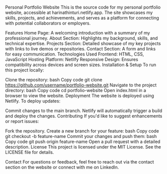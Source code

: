 Personal Portfolio Website
This is the source code for my personal portfolio website, accessible at harinathinturi.netlify.app. The site showcases my skills, projects, and achievements, and serves as a platform for connecting with potential collaborators or employers.

Features
Home Page: A welcoming introduction with a summary of my professional journey.
About Section: Highlights my background, skills, and technical expertise.
Projects Section: Detailed showcase of my key projects with links to live demos or repositories.
Contact Section: A form and links for easy communication.
Technologies Used
Frontend: HTML, CSS, JavaScript
Hosting Platform: Netlify
Responsive Design: Ensures compatibility across devices and screen sizes.
Installation & Setup
To run this project locally:

Clone the repository:
bash
Copy code
git clone https://github.com/username/portfolio-website.git
Navigate to the project directory:
bash
Copy code
cd portfolio-website
Open index.html in a browser to view the website.
Deployment
The website is deployed using Netlify. To deploy updates:

Commit changes to the main branch.
Netlify will automatically trigger a build and deploy the changes.
Contributing
If you'd like to suggest enhancements or report issues:

Fork the repository.
Create a new branch for your feature:
bash
Copy code
git checkout -b feature-name
Commit your changes and push them:
bash
Copy code
git push origin feature-name
Open a pull request with a detailed description.
License
This project is licensed under the MIT License. See the LICENSE file for details.

Contact
For questions or feedback, feel free to reach out via the contact section on the website or connect with me on LinkedIn.

